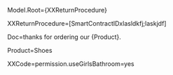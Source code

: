 Model.Root={XXReturnProcedure}

XXReturnProcedure=[SmartContractIDxlasldkfj;laskjdf]

Doc=thanks for ordering our {Product}.

Product=Shoes

XXCode=permission.useGirlsBathroom=yes